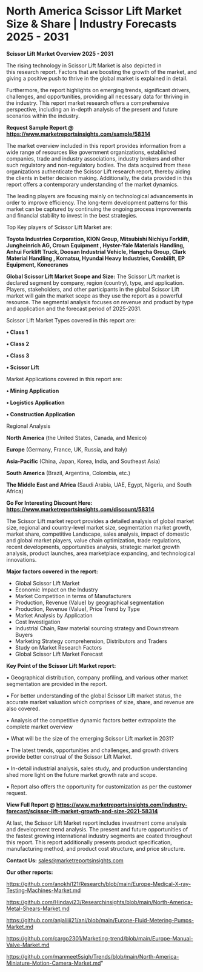  # North America Scissor Lift Market Size & Share | Industry Forecasts 2025 - 2031

<Strong> Scissor Lift Market Overview 2025 - 2031</strong>

The rising technology in Scissor Lift Market is also depicted in this research report. Factors that are boosting the growth of the market, and giving a positive push to thrive in the global market is explained in detail.

Furthermore, the report highlights on emerging trends, significant drivers, challenges, and opportunities, providing all necessary data for thriving in the industry. This report market research offers a comprehensive perspective, including an in-depth analysis of the present and future scenarios within the industry.

<strong>Request Sample Report @ <a href=https://www.marketreportsinsights.com/sample/58314>https://www.marketreportsinsights.com/sample/58314</a></strong>

The market overview included in this report provides information from a wide range of resources like government organizations, established companies, trade and industry associations, industry brokers and other such regulatory and non-regulatory bodies. The data acquired from these organizations authenticate the Scissor Lift research report, thereby aiding the clients in better decision making. Additionally, the data provided in this report offers a contemporary understanding of the market dynamics.

The leading players are focusing mainly on technological advancements in order to improve efficiency. The long-term development patterns for this market can be captured by continuing the ongoing process improvements and financial stability to invest in the best strategies.

Top Key players of Scissor Lift Market are:

<strong>Toyota Industries Corporation, KION Group, Mitsubishi Nichiyu Forklift, Jungheinrich AG, Crown Equipment , Hyster-Yale Materials Handling, Anhui Forklift Truck, Doosan Industrial Vehicle, Hangcha Group, Clark Material Handling , Komatsu, Hyundai Heavy Industries, Combilift, EP Equipment, Konecranes</strong>

<strong><b>Global Scissor Lift Market Scope and Size:</b></strong>
The Scissor Lift market is declared segment by company, region (country), type, and application. Players, stakeholders, and other participants in the global Scissor Lift market will gain the market scope as they use the report as a powerful resource. The segmental analysis focuses on revenue and product by type and application and the forecast period of 2025-2031.

Scissor Lift Market Types covered in this report are:

<strong>• Class 1

• Class 2

• Class 3

• Scissor Lift</strong>

Market Applications covered in this report are:

<strong>• Mining Application

• Logistics Application

• Construction Application</strong> 

Regional Analysis

<strong>North America</strong> (the United States, Canada, and Mexico)

<strong>Europe</strong> (Germany, France, UK, Russia, and Italy)

<strong>Asia-Pacific</strong> (China, Japan, Korea, India, and Southeast Asia)

<strong>South America</strong> (Brazil, Argentina, Colombia, etc.)

<strong>The Middle East and Africa</strong> (Saudi Arabia, UAE, Egypt, Nigeria, and South Africa)

<strong>Go For Interesting Discount Here: <a href=https://www.marketreportsinsights.com/discount/58314>https://www.marketreportsinsights.com/discount/58314</a></strong>

The Scissor Lift market report provides a detailed analysis of global market size, regional and country-level market size, segmentation market growth, market share, competitive Landscape, sales analysis, impact of domestic and global market players, value chain optimization, trade regulations, recent developments, opportunities analysis, strategic market growth analysis, product launches, area marketplace expanding, and technological innovations.

<strong><b>Major factors covered in the report:</b></strong>
<ul>
  <li>Global Scissor Lift Market </li>
  <li>Economic Impact on the Industry</li>
  <li>Market Competition in terms of Manufacturers</li>
  <li>Production, Revenue (Value) by geographical segmentation</li>
  <li>Production, Revenue (Value), Price Trend by Type</li>
  <li>Market Analysis by Application</li>
  <li>Cost Investigation</li>
  <li>Industrial Chain, Raw material sourcing strategy and Downstream Buyers</li>
  <li>Marketing Strategy comprehension, Distributors and Traders</li>
  <li>Study on Market Research Factors</li>
  <li>Global Scissor Lift Market Forecast</li>
</ul>

<strong><b>Key Point of the Scissor Lift Market report:</b></strong>

• Geographical distribution, company profiling, and various other market segmentation are provided in the report.

• For better understanding of the global Scissor Lift market status, the accurate market valuation which comprises of size, share, and revenue are also covered.

• Analysis of the competitive dynamic factors better extrapolate the complete market overview

• What will be the size of the emerging Scissor Lift market in 2031?

• The latest trends, opportunities and challenges, and growth drivers provide better construal of the Scissor Lift Market.

• In-detail industrial analysis, sales study, and production understanding shed more light on the future market growth rate and scope.

• Report also offers the opportunity for customization as per the customer request.

<strong><b>View Full Report @ <a href=https://www.marketreportsinsights.com/industry-forecast/scissor-lift-market-growth-and-size-2021-58314>https://www.marketreportsinsights.com/industry-forecast/scissor-lift-market-growth-and-size-2021-58314</a></b></strong>


At last, the Scissor Lift Market report includes investment come analysis and development trend analysis. The present and future opportunities of the fastest growing international industry segments are coated throughout this report. This report additionally presents product specification, manufacturing method, and product cost structure, and price structure.

<strong>Contact Us:</strong>
sales@marketreportsinsights.com

<strong>Our other reports:</strong>

<a href=https://github.com/anokhi121/Research/blob/main/Europe-Medical-X-ray-Testing-Machines-Market.md>https://github.com/anokhi121/Research/blob/main/Europe-Medical-X-ray-Testing-Machines-Market.md</a>

<a href=https://github.com/Hindavi23/Researchinsights/blob/main/North-America-Metal-Shears-Market.md>https://github.com/Hindavi23/Researchinsights/blob/main/North-America-Metal-Shears-Market.md</a>

<a href=https://github.com/anjaliiii21/ani/blob/main/Europe-Fluid-Metering-Pumps-Market.md>https://github.com/anjaliiii21/ani/blob/main/Europe-Fluid-Metering-Pumps-Market.md</a>

<a href=https://github.com/cargo2301/Marketing-trend/blob/main/Europe-Manual-Valve-Market.md>https://github.com/cargo2301/Marketing-trend/blob/main/Europe-Manual-Valve-Market.md</a>

<a href=https://github.com/manmeet5sigh/Trends/blob/main/North-America-Miniature-Motion-Camera-Market.md>https://github.com/manmeet5sigh/Trends/blob/main/North-America-Miniature-Motion-Camera-Market.md</a>"
